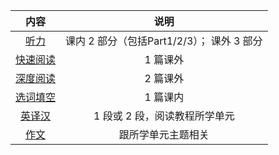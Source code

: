 | 内容 | 说明 |
| :---: | :---: |
| [听力](https://github.com/ooyq/docs/blob/main/exam/English/reading/listening.md) | 课内 2 部分（包括Part1/2/3）； 课外 3 部分  |
| [快速阅读](https://github.com/ooyq/docs/blob/main/exam/English/reading/quick.md) | 1 篇课外  |
| [深度阅读](https://github.com/ooyq/docs/blob/main/exam/English/reading/deep.md) | 2 篇课外  |
| [选词填空](https://github.com/ooyq/docs/blob/main/exam/English/reading/blank.md) | 1 篇课内  |
| [英译汉](https://github.com/ooyq/docs/blob/main/exam/English/reading/translation.md) | 1 段或 2 段，阅读教程所学单元   |
| [作文](https://github.com/ooyq/docs/blob/main/exam/English/reading/essay.md) | 跟所学单元主题相关 |
